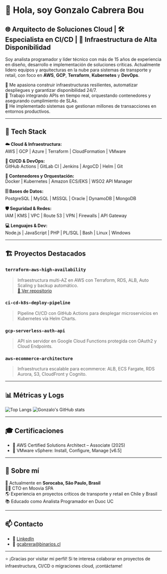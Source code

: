 # 👋 Hola, soy Gonzalo Cabrera Bou

## 🌐 Arquitecto de Soluciones Cloud | 🛠️ Especialista en CI/CD | 🚀 Infraestructura de Alta Disponibilidad

Soy analista programador y líder técnico con más de 15 años de experiencia en diseño, desarrollo e implementación de soluciones críticas. Actualmente lidero equipos y arquitecturas en la nube para sistemas de transporte y retail, con foco en **AWS**, **GCP**, **Terraform**, **Kubernetes** y **DevOps**.

🔹 Me apasiona construir infraestructuras resilientes, automatizar despliegues y garantizar disponibilidad 24/7.  
🔹 Trabajo integrando APIs en tiempo real, orquestando contenedores y asegurando cumplimiento de SLAs.  
🔹 He implementado sistemas que gestionan millones de transacciones en entornos productivos.

---

## 🧰 Tech Stack

**☁️ Cloud & Infraestructura:**  
AWS | GCP | Azure | Terraform | CloudFormation | VMware

**🧪 CI/CD & DevOps:**  
GitHub Actions | GitLab CI | Jenkins | ArgoCD | Helm | Git

**🐳 Contenedores y Orquestación:**  
Docker | Kubernetes | Amazon ECS/EKS | WSO2 API Manager

**🗄️ Bases de Datos:**  
PostgreSQL | MySQL | MSSQL | Oracle | DynamoDB | MongoDB

**🛡️ Seguridad & Redes:**  
IAM | KMS | VPC | Route 53 | VPN | Firewalls | API Gateway

**💻 Lenguajes & Dev:**  
Node.js | JavaScript | PHP | PL/SQL | Bash | Linux | Windows

---

## 🏗️ Proyectos Destacados

### `terraform-aws-high-availability`
> Infraestructura multi-AZ en AWS con Terraform, RDS, ALB, Auto Scaling y backup automático.  
> [🔗 Ver repositorio](https://github.com/tuusuario/terraform-aws-high-availability)

### `ci-cd-k8s-deploy-pipeline`
> Pipeline CI/CD con GitHub Actions para desplegar microservicios en Kubernetes vía Helm Charts.

### `gcp-serverless-auth-api`
> API sin servidor en Google Cloud Functions protegida con OAuth2 y Cloud Endpoints.

### `aws-ecommerce-architecture`
> Infraestructura escalable para ecommerce: ALB, ECS Fargate, RDS Aurora, S3, CloudFront y Cognito.

---

## 📊 Métricas y Logs

![Top Langs](https://github-readme-stats.vercel.app/api/top-langs/?username=tuusuario&layout=compact&theme=dracula)
![Gonzalo's GitHub stats](https://github-readme-stats.vercel.app/api?username=tuusuario&show_icons=true&theme=dracula)

---

## 🎓 Certificaciones

- 🏅 AWS Certified Solutions Architect – Associate (2025)
- 🧩 VMware vSphere: Install, Configure, Manage [v6.5]

---

## 🧠 Sobre mí

📍 Actualmente en **Sorocaba, São Paulo, Brasil**  
🧑‍💻 CTO en Moovia SPA  
🌎 Experiencia en proyectos críticos de transporte y retail en Chile y Brasil  
📚 Educado como Analista Programador en Duoc UC  

---

## 📫 Contacto

- 💼 [LinkedIn](https://www.linkedin.com/in/gcb662)
- 📧 gcabrera@binarios.cl

---

⭐ ¡Gracias por visitar mi perfil! Si te interesa colaborar en proyectos de infraestructura, CI/CD o migraciones cloud, ¡contáctame!
